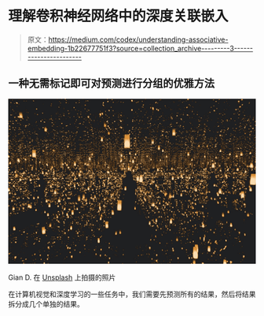 # 理解卷积神经网络中的深度关联嵌入

> 原文：<https://medium.com/codex/understanding-associative-embedding-1b22677751f3?source=collection_archive---------3----------------------->

## 一种无需标记即可对预测进行分组的优雅方法

![](img/d7e9647cb5ea9be73bbd8b94c648afdd.png)

Gian D. 在 [Unsplash](https://unsplash.com?utm_source=medium&utm_medium=referral) 上拍摄的照片

在计算机视觉和深度学习的一些任务中，我们需要先预测所有的结果，然后将结果拆分成几个单独的结果。